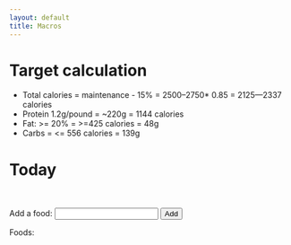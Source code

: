 ```yaml
---
layout: default
title: Macros
---
```


# Target calculation
- Total calories = maintenance - 15% = 2500–2750* 0.85 = 2125—2337 calories
- Protein 1.2g/pound = ~220g = 1144 calories
- Fat: >= 20% = >=425 calories = 48g
- Carbs = <= 556 calories = 139g

# Today

<div class="w3-row-padding">
<div class="w3-half w3-container">

<table id="today-content"></table></br>

<form id="add-a-food">
<label for="food">Add a food:</label>
<input type="text" id="food" name="food">
<button type="submit">Add</button>
</form>

Foods:
<ul id="foods"></ul>

</div>
<div class="w3-half w3-container" id="view"></div>
</div>
